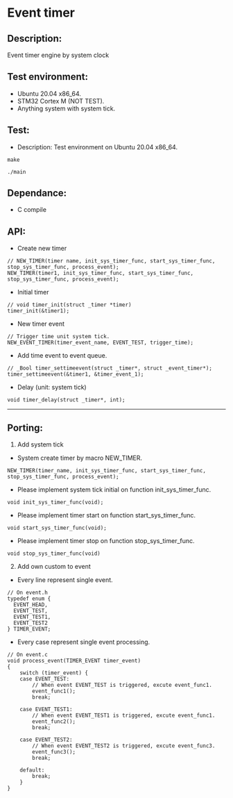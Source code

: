 # Event timer

## Description:
  Event timer engine by system clock

## Test environment:
  - Ubuntu 20.04 x86_64.
  - STM32 Cortex M (NOT TEST).
  - Anything system with system tick.

## Test:
  - Description:
    Test environment on Ubuntu 20.04 x86_64.
    
  ```Clike=
  make
  ```

  ```Clike=
  ./main
  ```

## Dependance:
  - C compile
  
## API:
  * Create new timer
  ```Clike=
  // NEW_TIMER(timer name, init_sys_timer_func, start_sys_timer_func, stop_sys_timer_func, process_event);
  NEW_TIMER(timer1, init_sys_timer_func, start_sys_timer_func, stop_sys_timer_func, process_event);
  ```
  
  * Initial timer
  ```Clike=
  // void timer_init(struct _timer *timer)
  timer_init(&timer1);
  ```
  
  * New timer event
  ```Clike=
  // Trigger time unit system tick.
  NEW_EVENT_TIMER(timer_event_name, EVENT_TEST, trigger_time);
  ```
    
  * Add time event to event queue.
  ```Clike=
  // _Bool timer_settimeevent(struct _timer*, struct _event_timer*);
  timer_settimeevent(&timer1, &timer_event_1);
  ```
  
  * Delay (unit: system tick)
  ```Clike=
  void timer_delay(struct _timer*, int);
  ```
  

---

## Porting:
  1. Add system tick
  
  * System create timer by macro NEW_TIMER.
  ```Clike=
  NEW_TIMER(timer_name, init_sys_timer_func, start_sys_timer_func, stop_sys_timer_func, process_event);
  ```
  
  * Please implement system tick initial on function init_sys_timer_func.
  ```Clike=
  void init_sys_timer_func(void);
  ```
  
  * Please implement timer start on function start_sys_timer_func.
  ```Clike=
  void start_sys_timer_func(void);
  ```
  
  * Please implement timer stop on function stop_sys_timer_func.
  ```Clike=
  void stop_sys_timer_func(void)
  ```
  2. Add own custom to event
  
  * Every line represent single event.
  ```Clike=
  // On event.h
  typedef enum {
    EVENT_HEAD,
    EVENT_TEST,
    EVENT_TEST1,
    EVENT_TEST2
  } TIMER_EVENT;
  ```
  
  * Every case represent single event processing.
  ```Clike=
  // On event.c
  void process_event(TIMER_EVENT timer_event)
  {
      switch (timer_event) {
      case EVENT_TEST:
          // When event EVENT_TEST is triggered, excute event_func1.
          event_func1();
          break;

      case EVENT_TEST1:
          // When event EVENT_TEST1 is triggered, excute event_func1.
          event_func2();
          break;

      case EVENT_TEST2:
          // When event EVENT_TEST2 is triggered, excute event_func3.
          event_func3();
          break;

      default:
          break;
      }
  }
  ```
 

 



